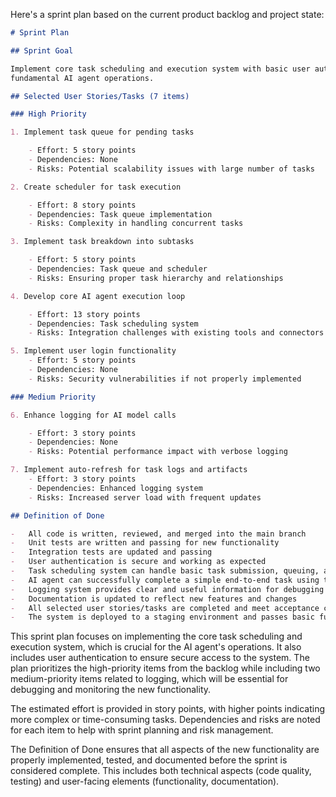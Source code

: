 Here's a sprint plan based on the current product backlog and project state:

```markdown
# Sprint Plan

## Sprint Goal

Implement core task scheduling and execution system with basic user authentication to enable
fundamental AI agent operations.

## Selected User Stories/Tasks (7 items)

### High Priority

1. Implement task queue for pending tasks

    - Effort: 5 story points
    - Dependencies: None
    - Risks: Potential scalability issues with large number of tasks

2. Create scheduler for task execution

    - Effort: 8 story points
    - Dependencies: Task queue implementation
    - Risks: Complexity in handling concurrent tasks

3. Implement task breakdown into subtasks

    - Effort: 5 story points
    - Dependencies: Task queue and scheduler
    - Risks: Ensuring proper task hierarchy and relationships

4. Develop core AI agent execution loop

    - Effort: 13 story points
    - Dependencies: Task scheduling system
    - Risks: Integration challenges with existing tools and connectors

5. Implement user login functionality
    - Effort: 5 story points
    - Dependencies: None
    - Risks: Security vulnerabilities if not properly implemented

### Medium Priority

6. Enhance logging for AI model calls

    - Effort: 3 story points
    - Dependencies: None
    - Risks: Potential performance impact with verbose logging

7. Implement auto-refresh for task logs and artifacts
    - Effort: 3 story points
    - Dependencies: Enhanced logging system
    - Risks: Increased server load with frequent updates

## Definition of Done

-   All code is written, reviewed, and merged into the main branch
-   Unit tests are written and passing for new functionality
-   Integration tests are updated and passing
-   User authentication is secure and working as expected
-   Task scheduling system can handle basic task submission, queuing, and execution
-   AI agent can successfully complete a simple end-to-end task using the new execution loop
-   Logging system provides clear and useful information for debugging and monitoring
-   Documentation is updated to reflect new features and changes
-   All selected user stories/tasks are completed and meet acceptance criteria
-   The system is deployed to a staging environment and passes basic functionality tests
```

This sprint plan focuses on implementing the core task scheduling and execution system, which is
crucial for the AI agent's operations. It also includes user authentication to ensure secure access
to the system. The plan prioritizes the high-priority items from the backlog while including two
medium-priority items related to logging, which will be essential for debugging and monitoring the
new functionality.

The estimated effort is provided in story points, with higher points indicating more complex or
time-consuming tasks. Dependencies and risks are noted for each item to help with sprint planning
and risk management.

The Definition of Done ensures that all aspects of the new functionality are properly implemented,
tested, and documented before the sprint is considered complete. This includes both technical
aspects (code quality, testing) and user-facing elements (functionality, documentation).
